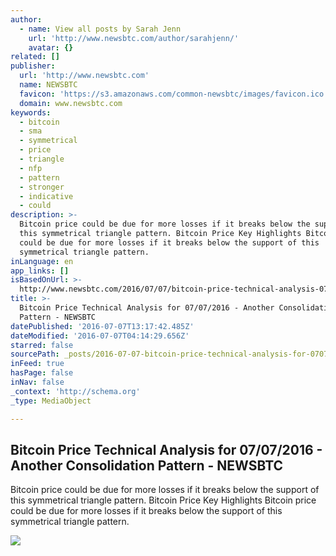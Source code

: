 ```yaml
---
author:
  - name: View all posts by Sarah Jenn
    url: 'http://www.newsbtc.com/author/sarahjenn/'
    avatar: {}
related: []
publisher:
  url: 'http://www.newsbtc.com'
  name: NEWSBTC
  favicon: 'https://s3.amazonaws.com/common-newsbtc/images/favicon.ico'
  domain: www.newsbtc.com
keywords:
  - bitcoin
  - sma
  - symmetrical
  - price
  - triangle
  - nfp
  - pattern
  - stronger
  - indicative
  - could
description: >-
  Bitcoin price could be due for more losses if it breaks below the support of
  this symmetrical triangle pattern. Bitcoin Price Key Highlights Bitcoin price
  could be due for more losses if it breaks below the support of this
  symmetrical triangle pattern.
inLanguage: en
app_links: []
isBasedOnUrl: >-
  http://www.newsbtc.com/2016/07/07/bitcoin-price-technical-analysis-07072016-another-consolidation-pattern/
title: >-
  Bitcoin Price Technical Analysis for 07/07/2016 - Another Consolidation
  Pattern - NEWSBTC
datePublished: '2016-07-07T13:17:42.485Z'
dateModified: '2016-07-07T04:14:29.656Z'
starred: false
sourcePath: _posts/2016-07-07-bitcoin-price-technical-analysis-for-07072016-another-co.md
inFeed: true
hasPage: false
inNav: false
_context: 'http://schema.org'
_type: MediaObject

---
```

<article style=""><h1>Bitcoin Price Technical Analysis for 07/07/2016 - Another Consolidation Pattern - NEWSBTC</h1><p>Bitcoin price could be due for more losses if it breaks below the support of this symmetrical triangle pattern. Bitcoin Price Key Highlights Bitcoin price could be due for more losses if it breaks below the support of this symmetrical triangle pattern.</p><img src="http://s3.amazonaws.com/main-newsbtc-images/2016/07/07043929/160707_bitcoin.png" /></article>